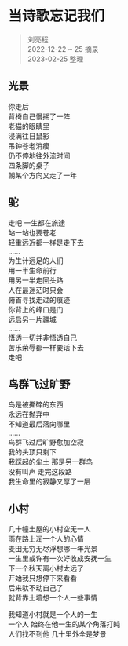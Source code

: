 # 当诗歌忘记我们
> 刘亮程  
> 2022-12-22 ~ 25 摘录  
> 2023-02-25 整理


## 光景
  
你走后  
背椅自己慢摇了一阵  
老猫的眼睛里  
浸满往日鼠影  
吊钟苍老消瘦  
仍不停地往外流时间  
四条脚的桌子  
朝某个方向又走了一年  

## 驼
  
走吧 一生都在旅途  
站一站也要苍老  
轻重远近都一样是走下去  
......  
为生计远足的人们  
用一半生命前行  
用另一半走回头路  
人在最迷茫时只会  
俯首寻找走过的痕迹  
你背上的峰口是门  
远启另一片疆城  
......  
悟透一切并非悟透自己  
苦乐荣辱都一样要话下去  
走吧  

## 鸟群飞过旷野
  
鸟是被撕碎的东西  
永远在抛弃中  
不知道最后落向哪里  
......  
鸟群飞过后旷野愈加空寂  
我的头顶只剩下  
我踩起的尘土 那是另一群鸟  
没有叫声 走完这段路  
我生命里的寂静又厚了一层

## 小村
  
几十幢土屋的小村空无一人  
雨在路上润一个人的心情  
麦田无穷无尽浮想哪一年光景  
一生里或许有一次好收成安抚一生  
下一个秋天离小村太远了  
开始我只想停下来看看  
后来驮不动自己了  
就背靠土墙想一个人一些事情  

我知道小村就是一个人的一生  
一个人 始终在他一生的某个角落打盹  
人们找不到他 几十里外全是梦景

